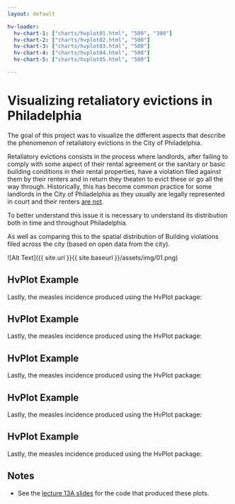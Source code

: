 ```yaml
---
layout: default

hv-loader:
  hv-chart-1: ["charts/hvplot01.html", "500", "300"]
  hv-chart-2: ["charts/hvplot02.html", "500"]
  hv-chart-3: ["charts/hvplot03.html", "500"]
  hv-chart-4: ["charts/hvplot04.html", "500"]
  hv-chart-5: ["charts/hvplot05.html", "500"]

---
```


# Visualizing retaliatory evictions in Philadelphia

The goal of this project was to visualize the different aspects that describe the phenomenon of retaliatory evictions in the City of Philadelphia.

Retaliatory evictions consists in the process where landlords, after failing to comply with some aspect of their rental agreement or the sanitary or basic building conditions in their rental properties, have a violation filed against them by their renters and in return they theaten to evict these or go all the way through. Historically, this has become common practice for some landlords in the City of Philadelphia as they usually are legally represented in court and their renters [are not](https://whyy.org/articles/philadelphia-renters-dealing-with-major-issues-forced-to-lie-down-and-take-it-or-risk-eviction/).

To better understand this issue it is necessary to understand its distribution both in time and throughout Philadelphia.

<div id="hv-chart-1"></div>

As well as comparing this to the spatial distribution of Building violations filed across the city (based on open data from the city).

![Alt Text]({{ site.url }}{{ site.baseurl }}/assets/img/01.png)


## HvPlot Example

Lastly, the measles incidence produced using the HvPlot package:




## HvPlot Example

Lastly, the measles incidence produced using the HvPlot package:

<div id="hv-chart-2"></div>


## HvPlot Example

Lastly, the measles incidence produced using the HvPlot package:

<div id="hv-chart-3"></div>


## HvPlot Example

Lastly, the measles incidence produced using the HvPlot package:

<div id="hv-chart-4"></div>


## HvPlot Example

Lastly, the measles incidence produced using the HvPlot package:

<div id="hv-chart-5"></div>


## Notes

- See the [lecture 13A slides](https://musa-550-fall-2021.github.io/slideslecture-13A.html) for the code that produced these plots.
